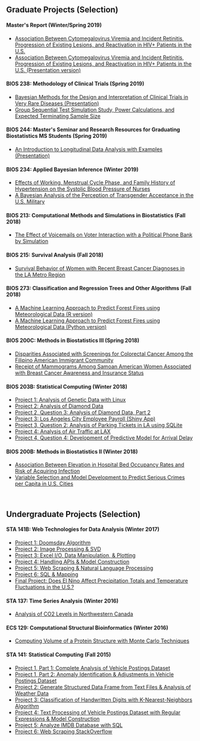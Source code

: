 ## Graduate Projects (Selection)

#### Master's Report (Winter/Spring 2019)
- [Association Between Cytomegalovirus Viremia and Incident
Retinitis, Progression of Existing Lesions, and Reactivation in HIV+
Patients in the U.S.](Grad/MastersReport/PickeringC_MastersReport.pdf)
- [Association Between Cytomegalovirus Viremia and Incident
Retinitis, Progression of Existing Lesions, and Reactivation in HIV+
Patients in the U.S. (Presentation version)](Grad/MastersReport/mastersreport_pres.pdf)

#### BIOS 238: Methodology of Clinical Trials (Spring 2019)
- [Bayesian Methods for the Design and Interpretation of Clinical Trials in Very
Rare Diseases (Presentation)](Grad/BIOS238/bayesian_pres.pdf)
- [Group Sequential Test Simulation Study, Power Calculations, 
and Expected Terminating Sample Size](Grad/BIOS238/groupseq_hw.pdf)

#### BIOS 244: Master's Seminar and Research Resources for Graduating Biostatistics MS Students (Spring 2019)
- [An Introduction to Longitudinal Data Analysis with Examples 
(Presentation)](Grad/BIOS244/longitudinal_pres.pdf)

#### BIOS 234: Applied Bayesian Inference (Winter 2019)
- [Effects of Working, Menstrual Cycle Phase, and Family History 
of Hypertension on the Systolic Blood Pressure of Nurses](Grad/BIOS234/234_proj1.pdf)
- [A Bayesian Analysis of the Perception of Transgender
Acceptance in the U.S. Military](Grad/BIOS234/234_final.pdf)

#### BIOS 213: Computational Methods and Simulations in Biostatistics (Fall 2018)
- [The Effect of Voicemails on Voter Interaction with a
Political Phone Bank by Simulation](Grad/BIOS213/213_finalreport.pdf)

#### BIOS 215: Survival Analysis (Fall 2018)
- [Survival Behavior of Women with Recent Breast Cancer 
Diagnoses in the LA Metro Region](Grad/BIOS215/215_finalproj.pdf)

#### BIOS 273: Classification and Regression Trees and Other Algorithms (Fall 2018)
- [A Machine Learning Approach to Predict Forest Fires
using Meteorological Data (R version)](Grad/BIOS273/273_finalproj_R.pdf)
- [A Machine Learning Approach to Predict Forest Fires
using Meteorological Data (Python version)](Grad/BIOS273/273_finalproj_py.pdf)

#### BIOS 200C: Methods in Biostatistics III (Spring 2018)
- [Disparities Associated with Screenings for Colorectal Cancer 
Among the Filipino American Immigrant Community](Grad/BIOS200C/200C_proj1.pdf)
- [Receipt of Mammograms Among Samoan American Women Associated 
with Breast Cancer Awareness and Insurance Status](Grad/BIOS200C/200C_proj2.pdf)

#### BIOS 203B: Statistical Computing (Winter 2018)
- [Project 1: Analysis of Genetic Data with Linux](Grad/BIOS203B/hw1/hw1_solns.html)
- [Project 2: Analysis of Diamond Data](Grad/BIOS203B/hw2/hw2_solns.html)
- [Project 2, Question 3: Analysis of Diamond Data, Part 2](Grad/BIOS203B/hw2/hw2_q3.html)
- [Project 3: Los Angeles City Employee Payroll (Shiny App)](https://cepickering.shinyapps.io/LA_City_Employee_Payroll/)
- [Project 3, Question 2: Analysis of Parking Tickets in LA using SQLite](Grad/BIOS203B/hw3/hw3_q2.html)
- [Project 4: Analysis of Air Traffic at LAX](Grad/BIOS203B/hw4/hw4.html)
- [Project 4, Question 4: Development of Predictive Model for Arrival Delay](Grad/BIOS203B/hw4/hw4_ex4.html)

#### BIOS 200B: Methods in Biostatistics II (Winter 2018)
- [Association Between Elevation in Hospital Bed Occupancy Rates 
and Risk of Acquiring Infection](Grad/BIOS200B/200B_proj1.pdf)
- [Variable Selection and Model Development to Predict 
Serious Crimes per Capita in U.S. Cities](Grad/BIOS200B/200B_proj2.pdf)

<br/>

## Undergraduate Projects (Selection)

#### STA 141B: Web Technologies for Data Analysis (Winter 2017)
- [Project 1: Doomsday Algorithm](Undergrad/STA141B/assignment1.html)
- [Project 2: Image Processing & SVD](Undergrad/STA141B/assignment2.html)
- [Project 3: Excel I/O, Data Manipulation, & Plotting](Undergrad/STA141B/assignment3.html)
- [Project 4: Handling APIs & Model Construction](Undergrad/STA141B/assignment4.html)
- [Project 5: Web Scraping & Natural Language Processing](Undergrad/STA141B/assignment5.html)
- [Project 6: SQL & Mapping](Undergrad/STA141B/assignment6.html)
- [Final Project: Does El Nino Affect Precipitation Totals and Temperature Fluctuations in the U.S.?](Undergrad/STA141B/finalproject.html)

#### STA 137: Time Series Analysis (Winter 2016)
- [Analysis of CO2 Levels in Northwestern Canada](Undergrad/STA137/sta137_finalproject.pdf)

#### ECS 129: Computational Structural Bioinformatics (Winter 2016)
- [Computing Volume of a Protein Structure with Monte Carlo Techniques](Undergrad/ECS129/ecs129_project.pdf)

#### STA 141: Statistical Computing (Fall 2015)
- [Project 1, Part 1: Complete Analysis of Vehicle Postings Dataset](Undergrad/STA141/sta141_asmt1pt1.pdf)
- [Project 1, Part 2: Anomaly Identification & Adjustments in Vehicle Postings Dataset](Undergrad/STA141/sta141_asmt1pt2.pdf)
- [Project 2: Generate Structured Data Frame from Text Files & Analysis of Weather Data](Undergrad/STA141/sta141_asmt2.pdf)
- [Project 3: Classification of Handwritten Digits with K-Nearest-Neighbors Algorithm](Undergrad/STA141/sta141_asmt3.pdf)
- [Project 4: Text Processing of Vehicle Postings Dataset with Regular Expressions & Model Construction](Undergrad/STA141/sta141_asmt4.pdf)
- [Project 5: Analyze IMDB Database with SQL](Undergrad/STA141/sta141_asmt5.pdf)
- [Project 6: Web Scraping StackOverflow](Undergrad/STA141/sta141_asmt6.pdf)





